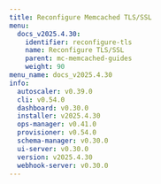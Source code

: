 ```yaml
---
title: Reconfigure Memcached TLS/SSL
menu:
  docs_v2025.4.30:
    identifier: reconfigure-tls
    name: Reconfigure TLS/SSL
    parent: mc-memcached-guides
    weight: 90
menu_name: docs_v2025.4.30
info:
  autoscaler: v0.39.0
  cli: v0.54.0
  dashboard: v0.30.0
  installer: v2025.4.30
  ops-manager: v0.41.0
  provisioner: v0.54.0
  schema-manager: v0.30.0
  ui-server: v0.30.0
  version: v2025.4.30
  webhook-server: v0.30.0
---
```


